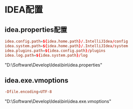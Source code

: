 # IDEA配置
## idea.properties配置
```conf
idea.config.path=${idea.home.path}/.IntelliJIdea/config
idea.system.path=${idea.home.path}/.IntelliJIdea/system
idea.plugins.path=${idea.config.path}/plugins
idea.log.path=${idea.system.path}/log
```
"D:\Software\Develop\Idea\bin\idea.properties"

## idea.exe.vmoptions
```conf
-Dfile.encoding=UTF-8
```
"D:\Software\Develop\Idea\bin\idea.exe.vmoptions"